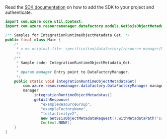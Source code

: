 Read the [SDK documentation](https://github.com/Azure/azure-sdk-for-java/blob/azure-resourcemanager-datafactory_1.0.0-beta.10/sdk/datafactory/azure-resourcemanager-datafactory/README.md) on how to add the SDK to your project and authenticate.

```java
import com.azure.core.util.Context;
import com.azure.resourcemanager.datafactory.models.GetSsisObjectMetadataRequest;

/** Samples for IntegrationRuntimeObjectMetadata Get. */
public final class Main {
    /*
     * x-ms-original-file: specification/datafactory/resource-manager/Microsoft.DataFactory/stable/2018-06-01/examples/IntegrationRuntimeObjectMetadata_Get.json
     */
    /**
     * Sample code: IntegrationRuntimeObjectMetadata_Get.
     *
     * @param manager Entry point to DataFactoryManager.
     */
    public static void integrationRuntimeObjectMetadataGet(
        com.azure.resourcemanager.datafactory.DataFactoryManager manager) {
        manager
            .integrationRuntimeObjectMetadatas()
            .getWithResponse(
                "exampleResourceGroup",
                "exampleFactoryName",
                "testactivityv2",
                new GetSsisObjectMetadataRequest().withMetadataPath("ssisFolders"),
                Context.NONE);
    }
}
```
